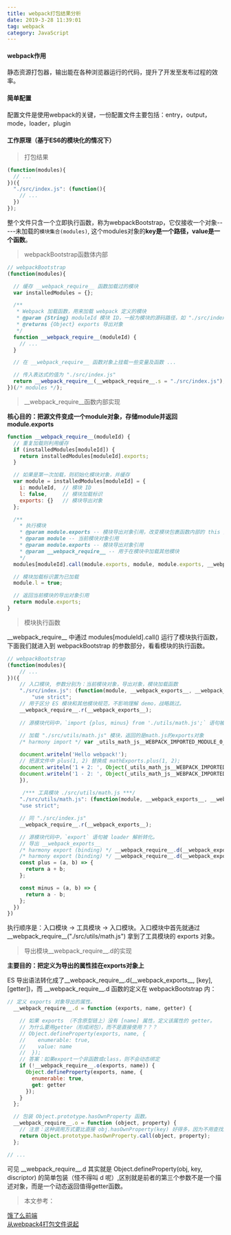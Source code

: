 ```yaml
---
title: webpack打包结果分析
date: 2019-3-28 11:39:01
tag: webpack
category: JavaScript
---
```


#### webpack作用

静态资源打包器，输出能在各种浏览器运行的代码，提升了开发至发布过程的效率。

#### 简单配置

配置文件是使用webpack的关键，一份配置文件主要包括：entry，output，mode，loader，plugin

#### 工作原理（基于ES6的模块化的情况下）

> 打包结果

```javascript
(function(modules){
  // ...
})({
  "./src/index.js": (function(){
    // ...
  })
});
```

整个文件只含一个立即执行函数，称为webpackBootstrap，它仅接收一个对象-----未加载的`模块集合(modules)`, 这个modules对象的**key是一个路径，value是一个函数**。

> webpackBootstrap函数体内部

```javascript
// webpackBootstrap
(function(modules){

  // 缓存 __webpack_require__ 函数加载过的模块
  var installedModules = {};

  /**
   * Webpack 加载函数，用来加载 webpack 定义的模块
   * @param {String} moduleId 模块 ID，一般为模块的源码路径，如 "./src/index.js"
   * @returns {Object} exports 导出对象
   */
  function __webpack_require__(moduleId) {
    // ...
  }

  // 在 __webpack_require__ 函数对象上挂载一些变量及函数 ...

  // 传入表达式的值为 "./src/index.js"
  return __webpack_require__(__webpack_require__.s = "./src/index.js");
})(/* modules */);
```

> __webpack_require__函数内部实现

**核心目的：把源文件变成一个module对象，存储module并返回module.exports**

```javascript
function __webpack_require__(moduleId) {
  // 重复加载则利用缓存
  if (installedModules[moduleId]) {
    return installedModules[moduleId].exports;
  }

  // 如果是第一次加载，则初始化模块对象，并缓存
  var module = installedModules[moduleId] = {
    i: moduleId,  // 模块 ID
    l: false,     // 模块加载标识
    exports: {}   // 模块导出对象
  };

  /**
    * 执行模块
    * @param module.exports -- 模块导出对象引用，改变模块包裹函数内部的 this 指向(充当this)
    * @param module -- 当前模块对象引用
    * @param module.exports -- 模块导出对象引用
    * @param __webpack_require__ -- 用于在模块中加载其他模块
    */
  modules[moduleId].call(module.exports, module, module.exports, __webpack_require__);

  // 模块加载标识置为已加载
  module.l = true;

  // 返回当前模块的导出对象引用
  return module.exports;
}
```

> 模块执行函数

\_\_webpack_require__ 中通过 modules[moduleId].call() 运行了模块执行函数，下面我们就进入到 webpackBootstrap 的参数部分，看看模块的执行函数。

```javascript
// webpackBootstrap
(function(modules){
    // ...
})({
    // 入口模块, 参数分别为：当前模块对象，导出对象，模块加载函数
    "./src/index.js": (function(module, __webpack_exports__, __webpack_require__){
        "use strict";
    // 用于区分 ES 模块和其他模块规范，不影响理解 demo，战略跳过。
    __webpack_require__.r(__webpack_exports__);
    
    // 源模块代码中，`import {plus, minus} from './utils/math.js';` 语句被 loader 解析转化。
    
    // 加载 "./src/utils/math.js" 模块，返回的是math.js的exports对象
    /* harmony import */ var _utils_math_js__WEBPACK_IMPORTED_MODULE_0__ = __webpack_require__(/*! ./utils/math.js */ "./src/utils/math.js");

    document.writeln('Hello webpack!');
    // 把源文件中 plus(1, 2) 替换成 mathExports.plus(1, 2);
    document.writeln('1 + 2: ', Object(_utils_math_js__WEBPACK_IMPORTED_MODULE_0__["plus"])(1, 2));
    document.writeln('1 - 2: ', Object(_utils_math_js__WEBPACK_IMPORTED_MODULE_0__["minus"])(1, 2));
    }),
    
     /*** 工具模块 ./src/utils/math.js ***/
    "./src/utils/math.js": (function(module, __webpack_exports__, __webpack_require__) {
    "use strict";

    // 同 "./src/index.js"
    __webpack_require__.r(__webpack_exports__);

    // 源模块代码中，`export` 语句被 loader 解析转化。
    // 导出 __webpack_exports__
    /* harmony export (binding) */ __webpack_require__.d(__webpack_exports__, "plus", function() { return plus; });
    /* harmony export (binding) */ __webpack_require__.d(__webpack_exports__, "minus", function() { return minus; });
    const plus = (a, b) => {
      return a + b;
    };

    const minus = (a, b) => {
      return a - b;
    };
  })
})

```

执行顺序是：入口模块 -> 工具模块 -> 入口模块。入口模块中首先就通过 \_\_webpack_require__("./src/utils/math.js") 拿到了工具模块的 exports 对象。

> 导出模块__webpack_require__.d的实现

**主要目的：把定义为导出的属性挂在exports对象上**

ES 导出语法转化成了\_\_webpack_require__.d(\_\_webpack_exports__, [key], [getter])，而 \_\_webpack_require__.d 函数的定义在 webpackBootstrap 内：

```javascript
// 定义 exports 对象导出的属性。
  __webpack_require__.d = function (exports, name, getter) {

    // 如果 exports （不含原型链上）没有 [name] 属性，定义该属性的 getter。
    // 为什么要用getter（形成闭包），而不是直接使用？？？
    // Object.defineProperty(exports, name, {
    //    enumerable: true,
    //    value: name
    //  });
    // 答案：如果export一个非函数或class，则不会动态绑定
    if (!__webpack_require__.o(exports, name)) {
      Object.defineProperty(exports, name, {
        enumerable: true,
        get: getter
      });
    }
  };

  // 包装 Object.prototype.hasOwnProperty 函数。
  __webpack_require__.o = function (object, property) {
    // 注意：这种调用方式要比直接 obj.hasOwnProperty(key) 好得多，因为不用查找原型链
    return Object.prototype.hasOwnProperty.call(object, property);
  };

// ...
```

可见 \_\_webpack_require__.d 其实就是 Object.defineProperty(obj, key, discriptor) 的简单包装（怪不得叫 d 呢）,区别就是前者的第三个参数不是一个描述对象，而是一个动态返回值得getter函数。




> 本文参考：

[饿了么前端](https://zhuanlan.zhihu.com/p/52826586)     
[从webpack4打包文件说起](https://cloud.tencent.com/developer/article/1172453)
